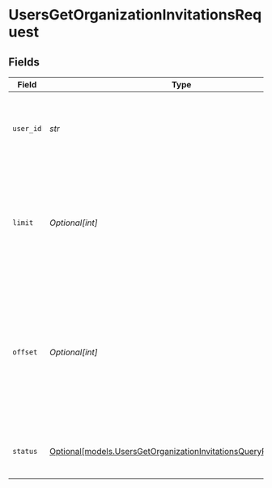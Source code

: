 # UsersGetOrganizationInvitationsRequest


## Fields

| Field                                                                                                                                     | Type                                                                                                                                      | Required                                                                                                                                  | Description                                                                                                                               | Example                                                                                                                                   |
| ----------------------------------------------------------------------------------------------------------------------------------------- | ----------------------------------------------------------------------------------------------------------------------------------------- | ----------------------------------------------------------------------------------------------------------------------------------------- | ----------------------------------------------------------------------------------------------------------------------------------------- | ----------------------------------------------------------------------------------------------------------------------------------------- |
| `user_id`                                                                                                                                 | *str*                                                                                                                                     | :heavy_check_mark:                                                                                                                        | The ID of the user whose organization invitations we want to retrieve                                                                     |                                                                                                                                           |
| `limit`                                                                                                                                   | *Optional[int]*                                                                                                                           | :heavy_minus_sign:                                                                                                                        | Applies a limit to the number of results returned.<br/>Can be used for paginating the results together with `offset`.                     | 20                                                                                                                                        |
| `offset`                                                                                                                                  | *Optional[int]*                                                                                                                           | :heavy_minus_sign:                                                                                                                        | Skip the first `offset` results when paginating.<br/>Needs to be an integer greater or equal to zero.<br/>To be used in conjunction with `limit`. | 10                                                                                                                                        |
| `status`                                                                                                                                  | [Optional[models.UsersGetOrganizationInvitationsQueryParamStatus]](../models/usersgetorganizationinvitationsqueryparamstatus.md)          | :heavy_minus_sign:                                                                                                                        | Filter organization invitations based on their status                                                                                     |                                                                                                                                           |